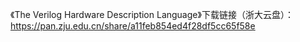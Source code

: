 《The Verilog Hardware Description Language》下载链接（浙大云盘）：
https://pan.zju.edu.cn/share/a11feb854ed4f28df5cc65f58e

